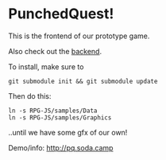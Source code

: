 # PunchedQuest!

This is the frontend of our prototype game.

Also check out the [backend](https://github.com/loleg/punchedquest-server).

To install, make sure to

`git submodule init && git submodule update`

Then do this:

```
ln -s RPG-JS/samples/Data
ln -s RPG-JS/samples/Graphics
```

..until we have some gfx of our own!

Demo/info: http://pq.soda.camp
